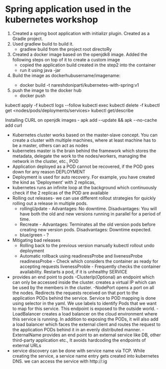 # Spring application used in the kubernetes workshop
1. Created a spring boot application with initializr plugin. Created as a Gradle project.
2. Used gradlew build to build it.
    - gradlew build from the project root directoRy
3. Created a docker image based on the openjdk8 image.
Added the following steps on top of it to create a custom image   
    - copied the application build created in the step2 into the container
    - run it using java -jar
4. Build the image as dockerhubusername/imagename:<tag or version>
   - docker build -t nareshdoniparti/kubernetes-with-spring:v1
5. push the image to the docker hub
   - docker push <image name>

kubectl apply -f <yaml file>
kubectl logs --follow <pod name>
kubectl exec <pod name> <linux command>
kubectl delete -f <yaml file>
kubectl get <nodes/pods/deployments/services>
kubectl get/describe <type> <name>

Installing CURL on openjdk images -  apk add --update && apk --no-cache add curl

- Kubernetes cluster works based on the master-slave concept. You can create a cluster with multiple machines, 
where at least machine has to be a master, others can act as nodes
- kubernetes master is the brain behind the framework which stores the metadata, delegate the work to the nodes/workers, 
  managing the network in the cluster, etc.,
POD
- Application deployed as a POD cannot be recovered, if the POD goes down for any reason
DEPLOYMENT  
- Deployment is used for auto recovery. For example, you have created the kind as 'Deployment' with 2 replicas,
- kubernetes runs an infinite loop at the background which continuously check if the 2 replicas of the POD are available
- Rolling out releases- we can use different rollout strategies for quickly rolling out a release in multiple pods.
   - rollingUpdate - Advantages: No downtime. Disadvantages: You will have both the old and new versions running in parallel for a period of time.  
   - Recreate - Advantages: Terminates all the old version pods before creating new version pods. Disadvantages: Downtime expected.
   - blue/green - ? 
- Mitigating bad releases 
     - Rolling back to the previous version manually
         kubectl rollout undo deployment <deployment name>
     - Automatic rollback using readinessProbe and livenessProbe
       readinessProbe - Check which considers the container as ready for accepting requests
       livenessProble - Frequently checks the container availability. Restarts a pod, if it is unhealthy
SERVICE
- provides an end point to pods
    -ClusterIp(Optional)
        an endpoint which can only be accessed inside the cluster. creates a virtual IP which can be used by the members in the cluster. 
    -NodePort
        opens a port on all the nodes. Redirects the requests received on that port to the application PODs behind the service. 
        Service to POD mapping is done using selector in the yaml. We use labels to identify Pods that we want to map for this service. 
        This endpoint is exposed to the outside world.
    -LoadBalancer
        creates a load balancer on the cloud environment where this service is running.
        In addition to exposing the PODs, it will also add a load balancer which faces the external client and routes the request to the
    application PODs behind it in an evenly distributed manner.
    -ExternalName
        provides an end point to an external service like DB, other third-party application etc., It avoids hardcoding the endpoints of external URLs 
- service discovery can be done with service name via TCP. While creating the service, a service name entry gets created into kubernetes DNS. we can 
access the service with http://<service name>:<application port>ig
  
